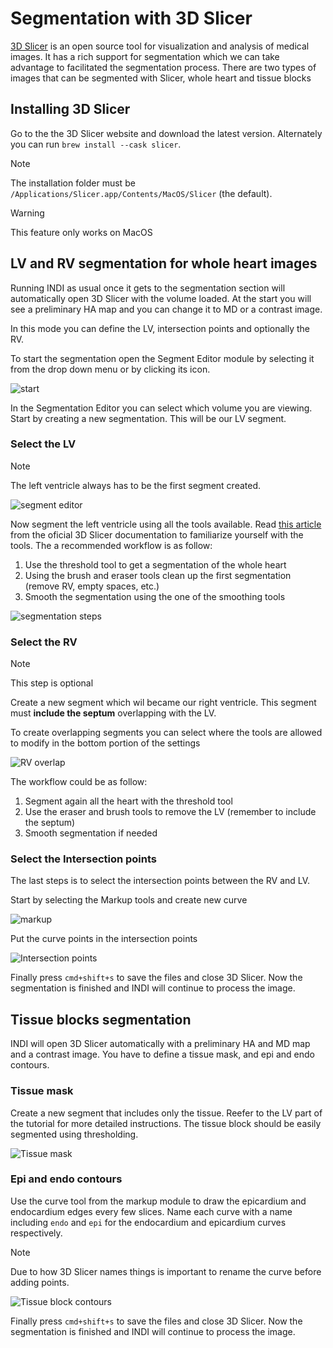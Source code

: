 # Segmentation with 3D Slicer

[3D Slicer](https://www.slicer.org/) is an open source tool for visualization and analysis of medical images. It has a
rich support for segmentation which we can take advantage to facilitated the segmentation process. There are two types
of images that can be segmented with Slicer, whole heart and tissue blocks

## Installing 3D Slicer

Go to the the 3D Slicer website and download the latest version. Alternately you can run `brew install --cask slicer`.

>[!NOTE]
>The installation folder must be `/Applications/Slicer.app/Contents/MacOS/Slicer` (the default).

>[!WARNING]
>This feature only works on MacOS

## LV and RV segmentation for whole heart images

Running INDI as usual once it gets to the segmentation section will automatically open 3D Slicer with the volume loaded.
At the start you will see a preliminary HA map and you can change it to MD or a contrast image.

In this mode you can define the LV, intersection points and optionally the RV.

To start the segmentation open the Segment Editor module by selecting it from the drop down menu or by clicking its
icon.

![start](assets/segmentation/start.png)

In the Segmentation Editor you can select which volume you are viewing. Start by creating a new segmentation. This will
be our LV segment.

### Select the LV

>[!NOTE]
>The left ventricle always has to be the first segment created.

![segment editor](assets/segmentation/segement_editor.png)

Now segment the left ventricle using all the tools available. Read [this article](https://slicer.readthedocs.io/en/latest/user_guide/modules/segmenteditor.html)
from the oficial 3D Slicer documentation to familiarize yourself with the tools. The a recommended workflow is as
follow:

  1. Use the threshold tool to get a segmentation of the whole heart
  2. Using the brush and eraser tools clean up the first segmentation (remove RV, empty spaces, etc.)
  3. Smooth the segmentation using the one of the smoothing tools

![segmentation steps](assets/segmentation/steps.png)

### Select the RV

>[!NOTE]
>This step is optional

Create a new segment which wil became our right ventricle. This segment must **include the septum** overlapping with the
LV.

To create overlapping segments you can select where the tools are allowed to modify in the bottom portion of the
settings

![RV overlap](assets/segmentation/RV_overlap.png)

The workflow could be as follow:

  1. Segment again all the heart with the threshold tool
  2. Use the eraser and brush tools to remove the LV (remember to include the septum)
  3. Smooth segmentation if needed

### Select the Intersection points

The last steps is to select the intersection points between the RV and LV.

Start by selecting the Markup tools and create new curve

![markup](assets/segmentation/markup.png)

Put the curve points in the intersection points

![Intersection points](assets/segmentation/IP.png)

Finally press `cmd+shift+s` to save the files and close 3D Slicer. Now the segmentation is finished and INDI will
continue to process the image.

## Tissue blocks segmentation

INDI will open 3D Slicer automatically with a preliminary HA and MD map and a contrast image. You have to define a
tissue mask, and epi and endo contours.

### Tissue mask

Create a new segment that includes only the tissue. Reefer to the LV part of the tutorial for more detailed
instructions. The tissue block should be easily segmented using thresholding.

![Tissue mask](assets/segmentation/tissue_block.png)

### Epi and endo contours

Use the curve tool from the markup module to draw the epicardium and endocardium edges every few slices. Name each curve
with a name including `endo` and `epi` for the endocardium and epicardium curves respectively.

>[!NOTE]
>Due to how 3D Slicer names things is important to rename the curve before adding points.

![Tissue block contours](assets/segmentation/tissue_blocks_cont.png)

Finally press `cmd+shift+s` to save the files and close 3D Slicer. Now the segmentation is finished and INDI will
continue to process the image.